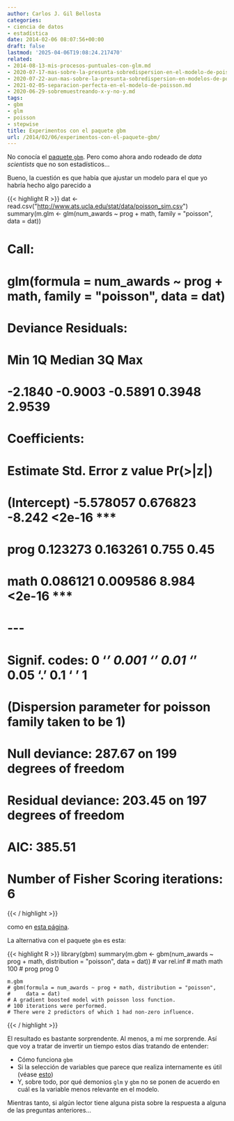 ```yaml
---
author: Carlos J. Gil Bellosta
categories:
- ciencia de datos
- estadística
date: 2014-02-06 08:07:56+00:00
draft: false
lastmod: '2025-04-06T19:08:24.217470'
related:
- 2014-08-13-mis-procesos-puntuales-con-glm.md
- 2020-07-17-mas-sobre-la-presunta-sobredispersion-en-el-modelo-de-poisson.md
- 2020-07-22-aun-mas-sobre-la-presunta-sobredispersion-en-modelos-de-poisson.md
- 2021-02-05-separacion-perfecta-en-el-modelo-de-poisson.md
- 2020-06-29-sobremuestreando-x-y-no-y.md
tags:
- gbm
- glm
- poisson
- stepwise
title: Experimentos con el paquete gbm
url: /2014/02/06/experimentos-con-el-paquete-gbm/
---
```


No conocía el [paquete `gbm`](http://cran.r-project.org/web/packages/gbm/index.html). Pero como ahora ando rodeado de _data scientists_ que no son estadísticos...

Bueno, la cuestión es que había que ajustar un modelo para el que yo habría hecho algo parecido a

{{< highlight R >}}
dat <- read.csv("http://www.ats.ucla.edu/stat/data/poisson_sim.csv")
summary(m.glm <- glm(num_awards ~ prog + math, family = "poisson", data = dat))
# Call:
#   glm(formula = num_awards ~ prog + math, family = "poisson", data = dat)
#
# Deviance Residuals:
#   Min       1Q   Median       3Q      Max
# -2.1840  -0.9003  -0.5891   0.3948   2.9539
#
# Coefficients:
#   Estimate Std. Error z value Pr(>|z|)
# (Intercept) -5.578057   0.676823  -8.242   <2e-16 ***
#   prog         0.123273   0.163261   0.755     0.45
# math         0.086121   0.009586   8.984   <2e-16 ***
#   ---
#   Signif. codes:  0 ‘***’ 0.001 ‘**’ 0.01 ‘*’ 0.05 ‘.’ 0.1 ‘ ’ 1
#
# (Dispersion parameter for poisson family taken to be 1)
#
# Null deviance: 287.67  on 199  degrees of freedom
# Residual deviance: 203.45  on 197  degrees of freedom
# AIC: 385.51
#
# Number of Fisher Scoring iterations: 6
{{< / highlight >}}

como en [esta página](http://www.ats.ucla.edu/stat/r/dae/poissonreg.htm).

La alternativa con el paquete `gbm` es esta:

{{< highlight R >}}
    library(gbm)
    summary(m.gbm <- gbm(num_awards ~ prog + math, distribution = "poisson", data = dat))
    # var rel.inf
    # math math     100
    # prog prog       0

    m.gbm
    # gbm(formula = num_awards ~ prog + math, distribution = "poisson",
    #     data = dat)
    # A gradient boosted model with poisson loss function.
    # 100 iterations were performed.
    # There were 2 predictors of which 1 had non-zero influence.
{{< / highlight >}}

El resultado es bastante sorprendente. Al menos, a mí me sorprende. Así que voy a tratar de invertir un tiempo estos días tratando de entender:

* Cómo funciona `gbm`
* Si la selección de variables que parece que realiza internamente es útil (véase [esto](http://www.datanalytics.com/2014/01/28/algunos-problemas-de-la-regresion-paso-a-paso-stepwise/))
* Y, sobre todo, por qué demonios `glm` y `gbm` no se ponen de acuerdo en cuál es la variable menos relevante en el modelo.

Mientras tanto, si algún lector tiene alguna pista sobre la respuesta a alguna de las preguntas anteriores...